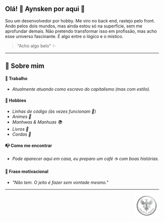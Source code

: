 ## Olá! 👋 Aynsken por aqui 🤗

Sou um desenvolvedor por hobby. Me viro no back end, rastejo pelo front. Ando pelos dois mundos, mas ainda estou só na superfície, sem me aprofundar demais. Não pretendo transformar isso em profissão, mas acho esse universo fascinante. É algo entre o lógico e o místico.  
> "Acho algo belo" ✨

---

## 🫣 Sobre mim

#### 💼 Trabalho

- _Atualmente atuando como escravo do capitalismo (mas com estilo)._

#### 🤩 Hobbies

- _Linhas de código (às vezes funcionam 🤞)_
- _Animes 🎌_
- _Manhwas & Manhuas 📚_
- _Livros 📖_
- _Cordas 👟_

#### 📭 Como me encontrar

- _Pode aparecer aqui em casa, eu preparo um café ☕ com boas histórias._

#### 🩶 Frase motivacional

- _"Não tem. O jeito é fazer sem vontade mesmo."_

---

<img align="right" src="./galeria/selo.italo.png" width="80" height="80"/>
